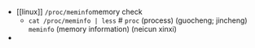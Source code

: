 - [[linux]] `/proc/meminfo`memory check
  * `cat /proc/meminfo | less` # `proc` (process) (guocheng; jincheng) `meminfo` (memory information) (neicun xinxi)
-
